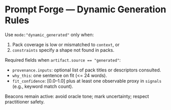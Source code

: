 # Prompt Forge — Dynamic Generation Rules

Use `mode:"dynamic_generated"` only when:
1) Pack coverage is low or mismatched to `context`, or
2) `constraints` specify a shape not found in packs.

Required fields when `artifact.source == "generated"`:
- `provenance.inputs`: optional list of pack titles or descriptors consulted.
- `why_this`: one sentence on fit (<= 24 words).
- `fit_confidence`: [0.0–1.0] plus at least one observable proxy in `signals` (e.g., keyword match count).

Beacons remain active: avoid oracle tone; mark uncertainty; respect practitioner safety.

